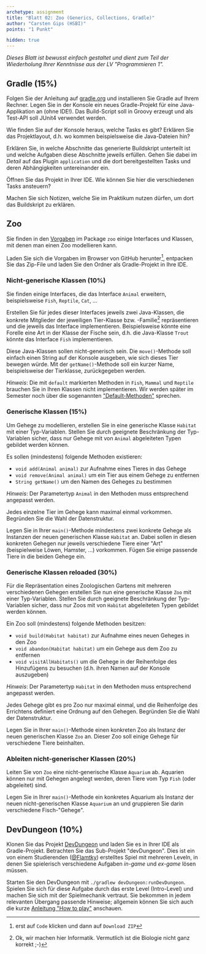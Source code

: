 ```yaml
---
archetype: assignment
title: "Blatt 02: Zoo (Generics, Collections, Gradle)"
author: "Carsten Gips (HSBI)"
points: "1 Punkt"

hidden: true
---
```


*Dieses Blatt ist bewusst einfach gestaltet und dient zum Teil der Wiederholung Ihrer
Kenntnisse aus der LV "Programmieren 1".*

## Gradle (15%)

Folgen Sie der Anleitung auf [gradle.org] und installieren Sie Gradle auf Ihrem Rechner. Legen
Sie in der Konsole ein neues Gradle-Projekt für eine Java-Applikation an (ohne IDE!). Das
Build-Script soll in Groovy erzeugt und als Test-API soll JUnit4 verwendet werden.

Wie finden Sie auf der Konsole heraus, welche Tasks es gibt? Erklären Sie das Projektlayout,
d.h. wo kommen beispielsweise die Java-Dateien hin?

Erklären Sie, in welche Abschnitte das generierte Buildskript unterteilt ist und welche
Aufgaben diese Abschnitte jeweils erfüllen. Gehen Sie dabei im *Detail* auf das Plugin
`application` und die dort bereitgestellten Tasks und deren Abhängigkeiten untereinander ein.

Öffnen Sie das Projekt in Ihrer IDE. Wie können Sie hier die verschiedenen Tasks ansteuern?

Machen Sie sich Notizen, welche Sie im Praktikum nutzen dürfen, um dort das Buildskript zu
erklären.

## Zoo

Sie finden in den [Vorgaben] im Package `zoo` einige Interfaces und Klassen, mit denen man
einen Zoo modellieren kann.

Laden Sie sich die Vorgaben im Browser von GitHub herunter[^1], entpacken Sie das Zip-File und
laden Sie den Ordner als Gradle-Projekt in Ihre IDE.

### Nicht-generische Klassen (10%)

Sie finden einige Interfaces, die das Interface `Animal` erweitern, beispielsweise `Fish`,
`Reptile`, `Cat`, ...

Erstellen Sie für jedes dieser Interfaces jeweils zwei Java-Klassen, die konkrete Mitglieder
der jeweiligen Tier-Klasse bzw. -Familie[^2] repräsentieren und die jeweils das Interface
implementieren. Beispielsweise könnte eine Forelle eine Art in der Klasse der Fische sein,
d.h. die Java-Klasse `Trout` könnte das Interface `Fish` implementieren.

Diese Java-Klassen sollen nicht-generisch sein. Die `move()`-Methode soll einfach einen String
auf der Konsole ausgeben, wie sich dieses Tier bewegen würde. Mit der `getName()`-Methode soll
ein kurzer Name, beispielsweise der Tierklasse, zurückgegeben werden.

*Hinweis*: Die mit `default` markierten Methoden in `Fish`, `Mammal` und `Reptile` brauchen
Sie in Ihren Klassen nicht implementieren. Wir werden später im Semester noch über die
sogenannten ["Default-Methoden"] sprechen.

### Generische Klassen (15%)

Um Gehege zu modellieren, erstellen Sie in eine generische Klasse `Habitat` mit einer
Typ-Variablen. Stellen Sie durch geeignete Beschränkung der Typ-Variablen sicher, dass nur
Gehege mit von `Animal` abgeleiteten Typen gebildet werden können.

Es sollen (mindestens) folgende Methoden existieren:

-   `void add(Animal animal)` zur Aufnahme eines Tieres in das Gehege
-   `void remove(Animal animal)` um ein Tier aus einem Gehege zu entfernen
-   `String getName()` um den Namen des Geheges zu bestimmen

*Hinweis*: Der Parametertyp `Animal` in den Methoden muss entsprechend angepasst werden.

Jedes einzelne Tier im Gehege kann maximal einmal vorkommen. Begründen Sie die Wahl der
Datenstruktur.

Legen Sie in Ihrer `main()`-Methode mindestens zwei konkrete Gehege als Instanzen der neuen
generischen Klasse `Habitat` an. Dabei sollen in diesen konkreten Gehegen nur jeweils
verschiedene Tiere einer "Art" (beispielweise Löwen, Hamster, ...) vorkommen. Fügen Sie einige
passende Tiere in die beiden Gehege ein.

### Generische Klassen reloaded (30%)

Für die Repräsentation eines Zoologischen Gartens mit mehreren verschiedenen Gehegen erstellen
Sie nun eine generische Klasse `Zoo` mit einer Typ-Variablen. Stellen Sie durch geeignete
Beschränkung der Typ-Variablen sicher, dass nur Zoos mit von `Habitat` abgeleiteten Typen
gebildet werden können.

Ein Zoo soll (mindestens) folgende Methoden besitzen:

-   `void build(Habitat habitat)` zur Aufnahme eines neuen Geheges in den Zoo
-   `void abandon(Habitat habitat)` um ein Gehege aus dem Zoo zu entfernen
-   `void visitAllHabitats()` um die Gehege in der Reihenfolge des Hinzufügens zu besuchen
    (d.h. ihren Namen auf der Konsole auszugeben)

*Hinweis*: Der Parametertyp `Habitat` in den Methoden muss entsprechend angepasst werden.

Jedes Gehege gibt es pro Zoo nur maximal einmal, und die Reihenfolge des Errichtens definiert
eine Ordnung auf den Gehegen. Begründen Sie die Wahl der Datenstruktur.

Legen Sie in Ihrer `main()`-Methode einen konkreten Zoo als Instanz der neuen generischen
Klasse `Zoo` an. Dieser Zoo soll einige Gehege für verschiedene Tiere beinhalten.

### Ableiten nicht-generischer Klassen (20%)

Leiten Sie von `Zoo` eine nicht-generische Klasse `Aquarium` ab. Aquarien können nur mit
Gehegen angelegt werden, deren Tiere vom Typ `Fish` (oder abgeleitet) sind.

Legen Sie in Ihrer `main()`-Methode ein konkretes Aquarium als Instanz der neuen
nicht-generischen Klasse `Aquarium` an und gruppieren Sie darin verschiedene Fisch-"Gehege".

## DevDungeon (10%)

Klonen Sie das Projekt [DevDungeon] und laden Sie es in Ihrer IDE als Gradle-Projekt.
Betrachten Sie das Sub-Projekt "devDungeon". Dies ist ein von einem Studierenden ([@Flamtky])
erstelltes Spiel mit mehreren Leveln, in denen Sie spielerisch verschiedene Aufgaben *in-game*
und *ex-game* lösen müssen.

Starten Sie den DevDungeon mit `./gradlew devDungeon:runDevDungeon`. Spielen Sie sich für
diese Aufgabe durch das erste Level (Intro-Level) und machen Sie sich mit der Spielmechanik
vertraut. Sie bekommen in jedem relevanten Übergang passende Hinweise; allgemein können Sie
sich auch die kurze [Anleitung "How to play"] anschauen.

[^1]: erst auf `Code` klicken und dann auf `Download ZIP`

[^2]: Ok, wir machen hier Informatik. Vermutlich ist die Biologie nicht ganz korrekt ;-)

  [gradle.org]: https://gradle.org/
  [Vorgaben]: https://github.com/Programmiermethoden-CampusMinden/prog2_ybel_zoo
  ["Default-Methoden"]: ../lecture/modern-java/defaultmethods.md
  [DevDungeon]: https://github.com/Dungeon-CampusMinden/dev-dungeon
  [@Flamtky]: https://github.com/Flamtky
  [Anleitung "How to play"]: https://github.com/Dungeon-CampusMinden/Dungeon/blob/master/dungeon/doc/how_to_play.md
